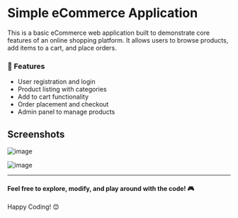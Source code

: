 # Simple eCommerce Application
This is a basic eCommerce web application built to demonstrate core features of an online shopping platform. It allows users to browse products, add items to a cart, and place orders.

### 🚀 Features
- User registration and login  
- Product listing with categories  
- Add to cart functionality  
- Order placement and checkout  
- Admin panel to manage products

## Screenshots

![image](https://github.com/user-attachments/assets/2c802dd2-8ff4-4aa7-a959-057c410f667f)

![image](https://github.com/user-attachments/assets/2a334baa-d8ca-4954-97d0-a216b1bef4e4)

---
#### Feel free to explore, modify, and play around with the code! 🎮

Happy Coding! 😊
